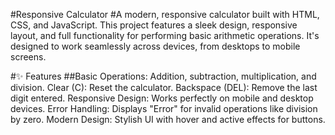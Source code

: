 #Responsive Calculator
#A modern, responsive calculator built with HTML, CSS, and JavaScript. This project features a sleek design, responsive layout, and full functionality for performing basic arithmetic operations. It's designed to work seamlessly across devices, from desktops to mobile screens.

#✨ Features
##Basic Operations: Addition, subtraction, multiplication, and division.
Clear (C): Reset the calculator.
Backspace (DEL): Remove the last digit entered.
Responsive Design: Works perfectly on mobile and desktop devices.
Error Handling: Displays "Error" for invalid operations like division by zero.
Modern Design: Stylish UI with hover and active effects for buttons.
